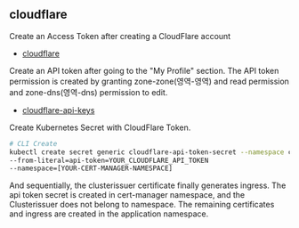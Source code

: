 ## cloudflare
Create an Access Token after creating a CloudFlare account
- [cloudflare](https://www.cloudflare.com/ko-kr/)

Create an API token after going to the "My Profile" section.
The API token permission is created by granting zone-zone(영역-영역) and read permission and zone-dns(영역-dns) permission to edit.
- [cloudflare-api-keys](https://cert-manager.io/docs/configuration/acme/dns01/cloudflare/#api-keys)

Create Kubernetes Secret with CloudFlare Token.
```bash
# CLI Create
kubectl create secret generic cloudflare-api-token-secret --namespace cert-manager \
--from-literal=api-token=YOUR_CLOUDFLARE_API_TOKEN
--namespace=[YOUR-CERT-MANAGER-NAMESPACE]
```

And sequentially, the clusterissuer certificate finally generates ingress.
The api token secret is created in cert-manager namespace, and the Clusterissuer does not belong to namespace.
The remaining certificates and ingress are created in the application namespace.